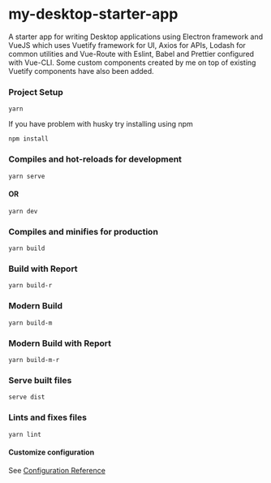 # my-desktop-starter-app

A starter app for writing Desktop applications using Electron framework and VueJS which uses Vuetify framework for UI, Axios for APIs, Lodash for common utilities and Vue-Route with Eslint, Babel and Prettier configured with Vue-CLI. Some custom components created by me on top of existing Vuetify components have also been added.

### Project Setup

```
yarn
```

If you have problem with husky try installing using npm

```
npm install
```

### Compiles and hot-reloads for development

```
yarn serve
```

#### OR

```
yarn dev
```

### Compiles and minifies for production

```
yarn build
```

### Build with Report

```
yarn build-r
```

### Modern Build

```
yarn build-m
```

### Modern Build with Report

```
yarn build-m-r
```

### Serve built files

```
serve dist
```

### Lints and fixes files

```
yarn lint
```

#### Customize configuration

See [Configuration Reference](https://cli.vuejs.org/config/)
